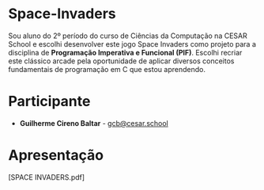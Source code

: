 # Space-Invaders

Sou aluno do 2º período do curso de Ciências da Computação na CESAR School e escolhi desenvolver este jogo Space Invaders como projeto para a disciplina de **Programação Imperativa e Funcional (PIF)**. Escolhi recriar este clássico arcade pela oportunidade de aplicar diversos conceitos fundamentais de programação em C que estou aprendendo.
# Participante
- **Guilherme Cireno Baltar** - gcb@cesar.school
# Apresentação
[SPACE INVADERS.pdf]
 
